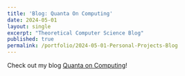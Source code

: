 ```yaml
---
title: 'Blog: Quanta On Computing'
date: 2024-05-01
layout: single
excerpt: "Theoretical Computer Science Blog"
published: true
permalink: /portfolio/2024-05-01-Personal-Projects-Blog
---
```


Check out my blog [Quanta on Computing](https://o-qcblog.github.io/)!
